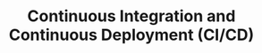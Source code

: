 ---
type: "course"
title: "Continuous Integration and Continuous Deployment (CI/CD)"
description: "Learn the principles of CI/CD and how to implement them in your DevOps practices
with Kubernetes."
weight: 6
---